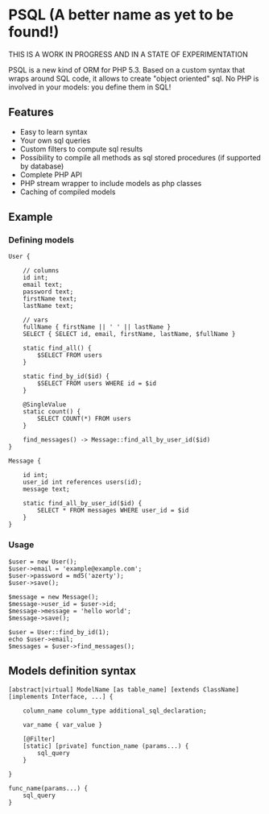 # PSQL (A better name as yet to be found!)

THIS IS A WORK IN PROGRESS AND IN A STATE OF EXPERIMENTATION

PSQL is a new kind of ORM for PHP 5.3. Based on a custom syntax that wraps around SQL code, it allows
to create "object oriented" sql. No PHP is involved in your models: you define them in SQL!

## Features

*  Easy to learn syntax
*  Your own sql queries
*  Custom filters to compute sql results
*  Possibility to compile all methods as sql stored procedures (if supported by database)
*  Complete PHP API
*  PHP stream wrapper to include models as php classes
*  Caching of compiled models

## Example

### Defining models

    User {
        
        // columns
        id int;
        email text;
        password text;
        firstName text;
        lastName text;
        
        // vars
        fullName { firstName || ' ' || lastName }
        SELECT { SELECT id, email, firstName, lastName, $fullName }
        
        static find_all() {
            $SELECT FROM users
        }

        static find_by_id($id) {
            $SELECT FROM users WHERE id = $id
        }
        
        @SingleValue
        static count() {
            SELECT COUNT(*) FROM users
        }
        
        find_messages() -> Message::find_all_by_user_id($id)
    }

    Message {

        id int;
        user_id int references users(id);
        message text;

        static find_all_by_user_id($id) {
            SELECT * FROM messages WHERE user_id = $id
        }
    }
    
### Usage

    $user = new User();
    $user->email = 'example@example.com';
    $user->password = md5('azerty');
    $user->save();

    $message = new Message();
    $message->user_id = $user->id;
    $message->message = 'hello world';
    $message->save();

    $user = User::find_by_id(1);
    echo $user->email;
    $messages = $user->find_messages();
    
## Models definition syntax

    [abstract|virtual] ModelName [as table_name] [extends ClassName] [implements Interface, ...] {

        column_name column_type additional_sql_declaration;
        
        var_name { var_value }
        
        [@Filter]
        [static] [private] function_name (params...) {
            sql_query
        }

    }
    
    func_name(params...) {
        sql_query
    }

